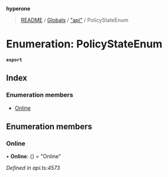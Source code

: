 **hyperone**

> [README](../README.md) / [Globals](../globals.md) / ["api"](../modules/_api_.md) / PolicyStateEnum

# Enumeration: PolicyStateEnum

**`export`** 

## Index

### Enumeration members

* [Online](_api_.policystateenum.md#online)

## Enumeration members

### Online

•  **Online**: {} = "Online"

*Defined in api.ts:4573*
